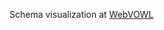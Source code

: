 Schema visualization at [WebVOWL](https://service.tib.eu/webvowl/#iri=https://raw.githubusercontent.com/hellikopter/BuildingCompliance-DataSchema/master/Ontology.ttl)
